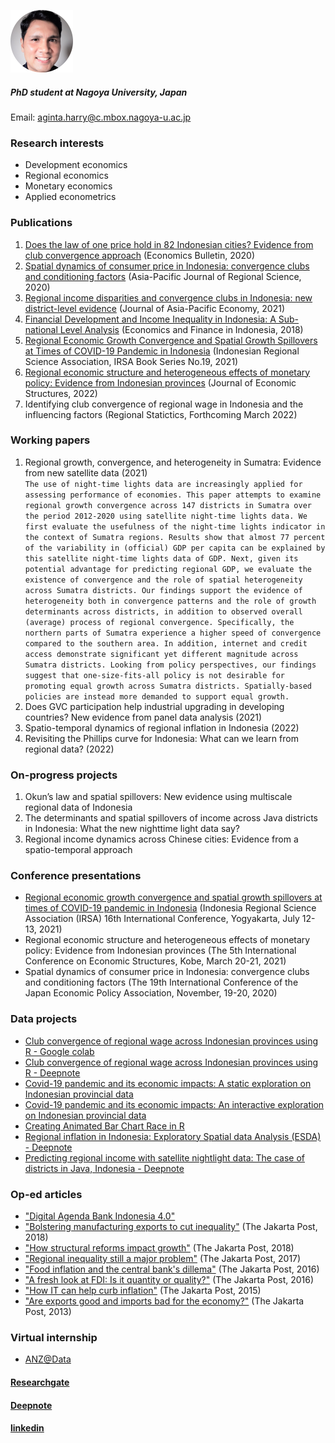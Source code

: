 ![alt text](https://github.com/haginta/Harry-Aginta/blob/main/Harry-Aginta_.png?raw=true)
##### PhD student at Nagoya University, Japan
Email: [aginta.harry@c.mbox.nagoya-u.ac.jp](aginta.harry@c.mbox.nagoya-u.ac.jp)

### Research interests
- Development economics
- Regional economics
- Monetary economics
- Applied econometrics

### Publications
1. [Does the law of one price hold in 82 Indonesian cities? Evidence from club
convergence approach](http://www.accessecon.com/Pubs/EB/2020/Volume40/EB-20-V40-I4-P248.pdf) (Economics Bulletin, 2020)
2. [Spatial dynamics of consumer price in Indonesia: convergence clubs and conditioning factors](https://link.springer.com/article/10.1007/s41685-020-00178-0) (Asia-Pacific Journal of Regional Science, 2020)
3. [Regional income disparities and convergence clubs in Indonesia: new district-level evidence](https://www.tandfonline.com/doi/abs/10.1080/13547860.2020.1868107) (Journal of Asia-Pacific Economy, 2021)
4. [Financial Development and Income Inequality in Indonesia: A Sub-national Level Analysis](http://efi.ui.ac.id/index.php/efi/article/view/584/0) (Economics and Finance in Indonesia, 2018)
5. [Regional Economic Growth Convergence and Spatial Growth Spillovers at Times of COVID-19 Pandemic in Indonesia](https://irsa.or.id/2021/08/05/regional-perspectives-of-covid-19-in-indonesia/) (Indonesian Regional Science Association, IRSA Book Series No.19, 2021)
6. [Regional economic structure and heterogeneous effects of monetary policy: Evidence from Indonesian provinces](https://journalofeconomicstructures.springeropen.com/articles/10.1186/s40008-021-00260-6) (Journal of Economic Structures, 2022)
7. Identifying club convergence of regional wage in Indonesia and the influencing factors (Regional Statictics, Forthcoming March 2022)

### Working papers
1. Regional growth, convergence, and heterogeneity in Sumatra: Evidence from new satellite data (2021) \
    `The use of night-time lights data are increasingly applied for assessing performance of economies. This paper attempts to examine regional growth convergence across 147 districts in Sumatra over the period 2012-2020 using satellite night-time lights data. We first evaluate the usefulness of the night-time lights indicator in the context of Sumatra regions. Results show that almost 77 percent of the variability in (official) GDP per capita can be explained by this satellite night-time lights data of GDP. Next, given its potential advantage for predicting regional GDP, we evaluate the existence of convergence and the role of spatial heterogeneity across Sumatra districts. Our findings support the evidence of heterogeneity both in convergence patterns and the role of growth determinants across districts, in addition to observed overall (average) process of regional convergence. Specifically, the northern parts of Sumatra experience a higher speed of convergence compared to the southern area. In addition, internet and credit access demonstrate significant yet different magnitude across Sumatra districts. Looking from policy perspectives, our findings suggest that one-size-fits-all policy is not desirable for promoting equal growth across Sumatra districts. Spatially-based policies are instead more demanded to support equal growth.`
2. Does GVC participation help industrial upgrading in developing countries? New evidence from panel data analysis (2021)
3. Spatio-temporal dynamics of regional inflation in Indonesia (2022)
4. Revisiting the Phillips curve for Indonesia: What can we learn from regional data? (2022)

### On-progress projects
1. Okun’s law and spatial spillovers: New evidence using multiscale regional data of Indonesia
2. The determinants and spatial spillovers of income across Java districts in Indonesia: What the new nighttime light data say?
3. Regional income dynamics across Chinese cities: Evidence from a spatio-temporal approach 

### Conference presentations
- [Regional economic growth convergence and spatial growth spillovers at times of COVID-19 pandemic in Indonesia](https://haginta.github.io/IRSA-slides/IRSA_slides.html#1) (Indonesia Regional Science Association (IRSA) 16th International Conference, Yogyakarta, July 12-13, 2021)
- Regional economic structure and heterogeneous effects of monetary policy: Evidence from Indonesian provinces (The 5th International Conference on Economic Structures, Kobe, March 20-21, 2021)
- Spatial dynamics of consumer price in Indonesia: convergence clubs and conditioning factors (The 19th International Conference of the Japan Economic Policy Association, November, 19-20, 2020)

### Data projects
- [Club convergence of regional wage across Indonesian provinces using R - Google colab](https://colab.research.google.com/drive/1Y0IMGj0yLDQcIwfp_1XJowGND7yWcuwZ?usp=sharing)
- [Club convergence of regional wage across Indonesian provinces using R - Deepnote](https://deepnote.com/@harry-aginta/R-Club-convergence-of-regional-wage-across-Indonesian-provinces-in-R-ByLPKCPWQ-OuPjMPryU7aQ)
- [Covid-19 pandemic and its economic impacts: A static exploration on Indonesian provincial data](https://rpubs.com/haginta/covid19-econ-impacts-indonesia)
- [Covid-19 pandemic and its economic impacts: An interactive exploration on Indonesian provincial data](https://haginta.shinyapps.io/covid19-econ-impacts-indonesia/)
- [Creating Animated Bar Chart Race in R](https://rpubs.com/haginta/709479)
- [Regional inflation in Indonesia: Exploratory Spatial data Analysis (ESDA) - Deepnote](https://deepnote.com/@harry-aginta/Reg-inflation-Indonesia-Exploratory-Spatial-data-Analysis-ESDA-P8VbcfljQ5WyzeBH7V7C3Q)
- [Predicting regional income with satellite nightlight data: The case of districts in Java, Indonesia - Deepnote](https://deepnote.com/@harry-aginta/Predicting-regional-income-with-satellite-nightlight-_XJ6PKCoSRiFbRQW8nujTA)

### Op-ed articles
- ["Digital Agenda Bank Indonesia 4.0"](https://rpubs.com/haginta/digitalagendabi40)
- ["Bolstering manufacturing exports to cut inequality"](https://www.thejakartapost.com/news/2018/06/25/bolstering-manufacturing-exports-cut-inequality.html) (The Jakarta Post, 2018) 
- ["How structural reforms impact growth"](https://www.thejakartapost.com/academia/2018/04/09/how-structural-reforms-impact-growth.html) (The Jakarta Post, 2018) 
- ["Regional inequality still a major problem"](https://www.thejakartapost.com/academia/2017/05/09/regional-inequality-still-a-major-problem.html) (The Jakarta Post, 2017)
- ["Food inflation and the central bank's dillema"](https://www.thejakartapost.com/academia/2016/11/03/food-inflation-and-the-central-banks-dilemma.html) (The Jakarta Post, 2016)
- ["A fresh look at FDI: Is it quantity or quality?"](https://www.thejakartapost.com/news/2016/01/28/a-fresh-look-fdi-is-it-quantity-or-quality.html) (The Jakarta Post, 2016)
- ["How IT can help curb inflation"](https://www.thejakartapost.com/news/2015/11/19/how-it-can-help-curb-inflation.html) (The Jakarta Post, 2015)
- ["Are exports good and imports bad for the economy?"](https://www.thejakartapost.com/news/2013/03/15/are-exports-good-and-imports-bad-economy.html) (The Jakarta Post, 2013)


### Virtual internship
- [ANZ@Data](https://www.theforage.com/virtual-internships/prototype/ZLJCsrpkHo9pZBJNY/ANZ-Virtual-Internship)


#### [Researchgate](https://www.researchgate.net/profile/Harry-Aginta)
#### [Deepnote](https://deepnote.com/@harry-aginta)
#### [linkedin](https://www.linkedin.com/in/harry-aginta-6a968735/)
